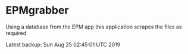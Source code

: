 # EPMgrabber
Using a database from the EPM app this application scrapes the files as required


Latest backup: Sun Aug 25 02:45:01 UTC 2019
